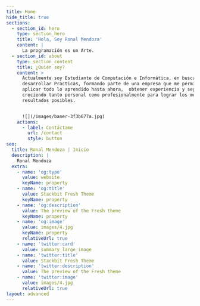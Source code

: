 ```yaml
---
title: Home
hide_title: true
sections:
  - section_id: hero
    type: section_hero
    title: 'Hola, Soy Ronal Mendoza'
    content: |
      La programación es un Arte.
  - section_id: about
    type: section_content
    title: ¿Quién soy?
    content: >
      Actualmente soy Estudiante de Computación e Informática, en busca de
      desarrollar Practicas, formando parte de una empresa que me permita
      aplicar todo lo aprendido hasta ahora,  obtener experiencia y seguir
      creciendo tanto personal como profesionalmente para lograr los mejores
      resultados posibles.


      ![](/images/baner-3f3b677a.jpg)
    actions:
      - label: Contáctame
        url: /contact
        style: button
seo:
  title: Ronal Mendoza | Inicio
  description: |
    Ronal Mendoza
  extra:
    - name: 'og:type'
      value: website
      keyName: property
    - name: 'og:title'
      value: Stackbit Fresh Theme
      keyName: property
    - name: 'og:description'
      value: The preview of the Fresh theme
      keyName: property
    - name: 'og:image'
      value: images/4.jpg
      keyName: property
      relativeUrl: true
    - name: 'twitter:card'
      value: summary_large_image
    - name: 'twitter:title'
      value: Stackbit Fresh Theme
    - name: 'twitter:description'
      value: The preview of the Fresh theme
    - name: 'twitter:image'
      value: images/4.jpg
      relativeUrl: true
layout: advanced
---
```

